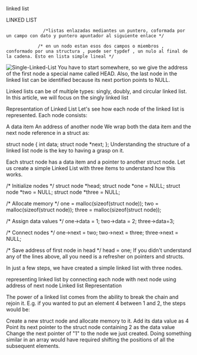 linked list



LINKED LIST

                  /*listas enlazadas mediantes un puntero, coformada por un campo con dato y puntero apuntador al siguiente enlace */

                /* en un nodo estan esos dos campos o miembros , conformado por una structura , puede ser typdef , un nulo al final de la cadena. Esto en lista simple lineal */


![Single-Linked-List](https://user-images.githubusercontent.com/113644952/202858724-44f49168-f45f-40a3-bb58-e10df8e957d6.png)
You have to start somewhere, so we give the address of the first node a special name called HEAD. Also, the last node in the linked list can be identified because its next portion points to NULL.

Linked lists can be of multiple types: singly, doubly, and circular linked list. In this article, we will focus on the singly linked list


Representation of Linked List
Let's see how each node of the linked list is represented. Each node consists:

A data item
An address of another node
We wrap both the data item and the next node reference in a struct as:

struct node
{
  int data;
  struct node *next;
};
Understanding the structure of a linked list node is the key to having a grasp on it.

Each struct node has a data item and a pointer to another struct node. Let us create a simple Linked List with three items to understand how this works.

/* Initialize nodes */
struct node *head;
struct node *one = NULL;
struct node *two = NULL;
struct node *three = NULL;

/* Allocate memory */
one = malloc(sizeof(struct node));
two = malloc(sizeof(struct node));
three = malloc(sizeof(struct node));

/* Assign data values */
one->data = 1;
two->data = 2;
three->data=3;

/* Connect nodes */
one->next = two;
two->next = three;
three->next = NULL;

/* Save address of first node in head */
head = one;
If you didn't understand any of the lines above, all you need is a refresher on pointers and structs.

In just a few steps, we have created a simple linked list with three nodes.

representing linked list by connecting each node with next node using address of next node
Linked list Representation

The power of a linked list comes from the ability to break the chain and rejoin it. E.g. if you wanted to put an element 4 between 1 and 2, the steps would be:

Create a new struct node and allocate memory to it.
Add its data value as 4
Point its next pointer to the struct node containing 2 as the data value
Change the next pointer of "1" to the node we just created.
Doing something similar in an array would have required shifting the positions of all the subsequent elements.
